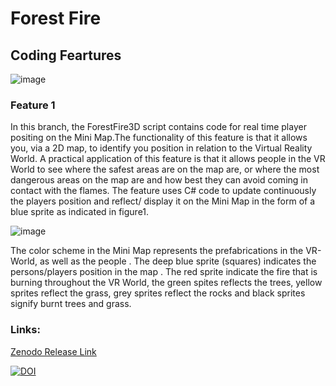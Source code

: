 # Forest Fire 
## Coding Feartures 
![image](https://user-images.githubusercontent.com/72683052/98969774-1b6c1900-2507-11eb-9170-0bdd51df4085.png)

### Feature 1

In this branch, the ForestFire3D script contains code for real time player positing on the Mini Map.The functionality of this feature is that it allows you, via a 2D map, to identify you position in relation to the  Virtual Reality World. A practical application of this feature is that it allows people in the VR World to see where the  safest areas are on the map are, or where the most dangerous  areas on the map are and how best they can avoid coming in contact with the flames. The feature uses C# code to update continuously the players position and reflect/ display it on the Mini Map in the form of a blue sprite as indicated in figure1. 

![image](https://user-images.githubusercontent.com/72683052/98971118-aa2d6580-2508-11eb-9ba4-e03930eccbf8.png)

The color scheme in the Mini Map represents the prefabrications in the VR-World, as well as the people . The deep blue sprite (squares) indicates the persons/players position in the map . The red sprite indicate the fire that is burning throughout the VR World, the green spites  reflects the trees, yellow sprites reflect the grass, grey sprites reflect the rocks and black sprites signify burnt trees and grass.   

### **Links:** 

[ Zenodo Release Link ]( https://zenodo.org/record/4270272#.X611C8j7SUk)

[![DOI](https://zenodo.org/badge/DOI/10.5281/zenodo.4270272.svg)](https://doi.org/10.5281/zenodo.4270272)
